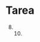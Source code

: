 # Tarea
<!-- 1. Maquetar de alguna plantilla la vista de movie que tenga varias funciones incluyendo compartir en redes sociales.
para compartir pedile a pago q genere los links
facebook.com?share=url....

2. Efectos de aparición:
https://www.react-reveal.com/

3. Fijate de agregar transicion del listado a la pelicula
https://javascript.plainenglish.io/page-transitions-in-reactjs-with-react-router-v6-and-the-built-in-view-transitions-api-no-73ab52c6fd7b

si te sirve ese articulo ok, sino investiga, mira videos



4. Limpiar toda la maquetación

5. buscador  

6. Titulo y favicon 

7. Agregar al read.me, la historia real de como creaste el proyecto-->

8. <!--hacer la modal para los videos

<!-- 9. que tenga un listado de videos con un slider -->

10. <!--cambiar el header para que vaya al github del pryecto

11. <!--hacer un footer explicando el proyecto

12. <!--Que el search diga algo cuando no hay resultados y que cuando busques, se borre el valor del input

13. <!--Bug: cuando buscas estando en /search no funca

14. <!--validar si no hay img 

15. poner en el header, icono es y en

<!-- 16. unificar loading en cada carga de data puede ser un https://medium.com/@swati.sharma_216/creating-navbar-using-react-router-63c4e785c2d4 o un spinner https://midu.dev/como-crear-un-spinner-con-css/ -->
